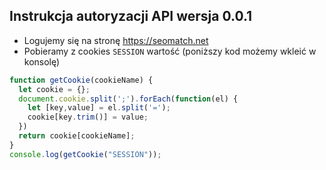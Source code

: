 ## Instrukcja autoryzacji API wersja 0.0.1
- Logujemy się na stronę https://seomatch.net
- Pobieramy z cookies ``SESSION`` wartość (poniższy kod możemy wkleić w konsolę)
```js
function getCookie(cookieName) {
  let cookie = {};
  document.cookie.split(';').forEach(function(el) {
    let [key,value] = el.split('=');
    cookie[key.trim()] = value;
  })
  return cookie[cookieName];
}
console.log(getCookie("SESSION"));
```

